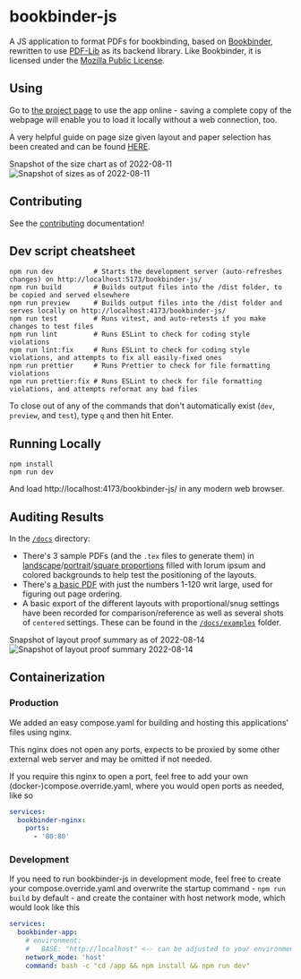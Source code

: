 # bookbinder-js

A JS application to format PDFs for bookbinding, based on [Bookbinder](http://quantumelephant.co.uk/bookbinder/bookbinder.html), rewritten to use [PDF-Lib](https://pdf-lib.js.org) as its backend library. Like Bookbinder, it is licensed under the [Mozilla Public License](https://www.mozilla.org/en-US/MPL/).

## Using

Go to [the project page](https://momijizukamori.github.io/bookbinder-js) to use the app online - saving a complete copy of the webpage will enable you to load it locally without a web connection, too.

A very helpful guide on page size given layout and paper selection has been created and can be found [HERE](https://docs.google.com/spreadsheets/d/1Qi9Qlbd4QBj6lErnFaRe8rdBsrX0tD7cWf0iOW1V0Vs/edit#gid=0).

Snapshot of the size chart as of 2022-08-11
![Snapshot of sizes as of 2022-08-11](/docs/sizes_guide_snapshot_2022_08_11.png)

## Contributing

See the [contributing](/CONTRIBUTING.md) documentation!

## Dev script cheatsheet

```shell
npm run dev          # Starts the development server (auto-refreshes changes) on http://localhost:5173/bookbinder-js/
npm run build        # Builds output files into the /dist folder, to be copied and served elsewhere
npm run preview      # Builds output files into the /dist folder and serves locally on http://localhost:4173/bookbinder-js/
npm run test         # Runs vitest, and auto-retests if you make changes to test files
npm run lint         # Runs ESLint to check for coding style violations
npm run lint:fix     # Runs ESLint to check for coding style violations, and attempts to fix all easily-fixed ones
npm run prettier     # Runs Prettier to check for file formatting violations
npm run prettier:fix # Runs ESLint to check for file formatting violations, and attempts reformat any bad files
```

To close out of any of the commands that don't automatically exist (`dev`, `preview`, and `test`), type `q` and then hit Enter.

## Running Locally

```
npm install
npm run dev
```

And load http://localhost:4173/bookbinder-js/ in any modern web browser.

## Auditing Results

In the [`/docs`](/docs) directory:

- There's 3 sample PDFs (and the `.tex` files to generate them) in [landscape](/docs/example_50cm_wide_10cm_tall.pdf)/[portrait](/docs/example_15cm_wide_40cm_tall.pdf)/[square proportions](/docs/example_20cm_square.pdf) filled with lorum ipsum and colored backgrounds to help test the positioning of the layouts.
- There's [a basic PDF](/docs/example_page_numbers.pdf) with just the numbers 1-120 writ large, used for figuring out page ordering.
- A basic export of the different layouts with proportional/snug settings have been recorded for comparison/reference as well as several shots of `centered` settings. These can be found in the [`/docs/examples`](/docs/examples) folder.

Snapshot of layout proof summary as of 2022-08-14
![Snapshot of layout proof summary 2022-08-14](/docs/examples_summary_snapshot_2022_08_14.png)

## Containerization

### Production

We added an easy compose.yaml for building and hosting this applications' files using nginx.

This nginx does not open any ports, expects to be proxied by some other external web server and may be omitted if not needed.

If you require this nginx to open a port, feel free to add your own (docker-)compose.override.yaml, where you would open ports as needed, like so

```yaml
services:
  bookbinder-nginx:
    ports:
      - '80:80'
```

### Development

If you need to run bookbinder-js in development mode, feel free to create your compose.override.yaml and overwrite the startup command - `npm run build` by default - and create the container with host network mode, which would look like this

```yaml
services:
  bookbinder-app:
    # environment:
    #   BASE: "http://localhost" <-- can be adjusted to your environment
    network_mode: 'host'
    command: bash -c "cd /app && npm install && npm run dev"
```
